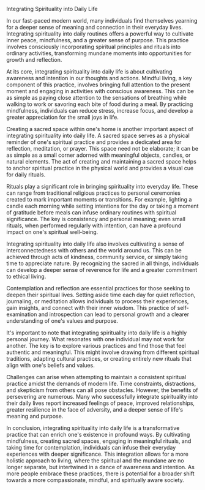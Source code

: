 Integrating Spirituality into Daily Life

In our fast-paced modern world, many individuals find themselves yearning for a deeper sense of meaning and connection in their everyday lives. Integrating spirituality into daily routines offers a powerful way to cultivate inner peace, mindfulness, and a greater sense of purpose. This practice involves consciously incorporating spiritual principles and rituals into ordinary activities, transforming mundane moments into opportunities for growth and reflection.

At its core, integrating spirituality into daily life is about cultivating awareness and intention in our thoughts and actions. Mindful living, a key component of this practice, involves bringing full attention to the present moment and engaging in activities with conscious awareness. This can be as simple as paying close attention to the sensations of breathing while walking to work or savoring each bite of food during a meal. By practicing mindfulness, individuals can reduce stress, increase focus, and develop a greater appreciation for the small joys in life.

Creating a sacred space within one's home is another important aspect of integrating spirituality into daily life. A sacred space serves as a physical reminder of one's spiritual practice and provides a dedicated area for reflection, meditation, or prayer. This space need not be elaborate; it can be as simple as a small corner adorned with meaningful objects, candles, or natural elements. The act of creating and maintaining a sacred space helps to anchor spiritual practice in the physical world and provides a visual cue for daily rituals.

Rituals play a significant role in bringing spirituality into everyday life. These can range from traditional religious practices to personal ceremonies created to mark important moments or transitions. For example, lighting a candle each morning while setting intentions for the day or taking a moment of gratitude before meals can infuse ordinary routines with spiritual significance. The key is consistency and personal meaning; even small rituals, when performed regularly with intention, can have a profound impact on one's spiritual well-being.

Integrating spirituality into daily life also involves cultivating a sense of interconnectedness with others and the world around us. This can be achieved through acts of kindness, community service, or simply taking time to appreciate nature. By recognizing the sacred in all things, individuals can develop a deeper sense of reverence for life and a greater commitment to ethical living.

Contemplation and reflection are essential practices for those seeking to deepen their spiritual lives. Setting aside time each day for quiet reflection, journaling, or meditation allows individuals to process their experiences, gain insights, and connect with their inner wisdom. This practice of self-examination and introspection can lead to personal growth and a clearer understanding of one's values and purpose.

It's important to note that integrating spirituality into daily life is a highly personal journey. What resonates with one individual may not work for another. The key is to explore various practices and find those that feel authentic and meaningful. This might involve drawing from different spiritual traditions, adapting cultural practices, or creating entirely new rituals that align with one's beliefs and values.

Challenges can arise when attempting to maintain a consistent spiritual practice amidst the demands of modern life. Time constraints, distractions, and skepticism from others can all pose obstacles. However, the benefits of persevering are numerous. Many who successfully integrate spirituality into their daily lives report increased feelings of peace, improved relationships, greater resilience in the face of adversity, and a deeper sense of life's meaning and purpose.

In conclusion, integrating spirituality into daily life is a transformative practice that can enrich one's existence in profound ways. By cultivating mindfulness, creating sacred spaces, engaging in meaningful rituals, and taking time for contemplation, individuals can infuse their everyday experiences with deeper significance. This integration allows for a more holistic approach to living, where the spiritual and the mundane are no longer separate, but intertwined in a dance of awareness and intention. As more people embrace these practices, there is potential for a broader shift towards a more compassionate, mindful, and spiritually aware society.